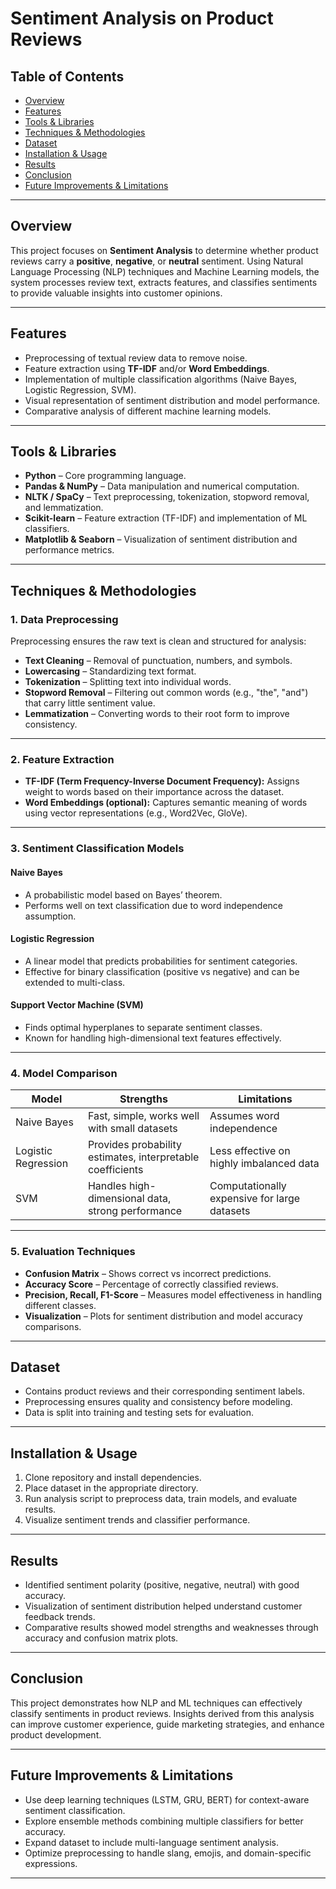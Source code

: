 # Sentiment Analysis on Product Reviews

## Table of Contents
- [Overview](#overview)
- [Features](#features)
- [Tools & Libraries](#tools--libraries)
- [Techniques & Methodologies](#techniques--methodologies)
- [Dataset](#dataset)
- [Installation & Usage](#installation--usage)
- [Results](#results)
- [Conclusion](#conclusion)
- [Future Improvements & Limitations](#future-improvements--limitations)

---

## Overview
This project focuses on **Sentiment Analysis** to determine whether product reviews carry a **positive**, **negative**, or **neutral** sentiment. Using Natural Language Processing (NLP) techniques and Machine Learning models, the system processes review text, extracts features, and classifies sentiments to provide valuable insights into customer opinions.

---

## Features
- Preprocessing of textual review data to remove noise.
- Feature extraction using **TF-IDF** and/or **Word Embeddings**.
- Implementation of multiple classification algorithms (Naive Bayes, Logistic Regression, SVM).
- Visual representation of sentiment distribution and model performance.
- Comparative analysis of different machine learning models.

---

## Tools & Libraries
- **Python** – Core programming language.
- **Pandas & NumPy** – Data manipulation and numerical computation.
- **NLTK / SpaCy** – Text preprocessing, tokenization, stopword removal, and lemmatization.
- **Scikit-learn** – Feature extraction (TF-IDF) and implementation of ML classifiers.
- **Matplotlib & Seaborn** – Visualization of sentiment distribution and performance metrics.

---

## Techniques & Methodologies

### 1. Data Preprocessing
Preprocessing ensures the raw text is clean and structured for analysis:
- **Text Cleaning** – Removal of punctuation, numbers, and symbols.
- **Lowercasing** – Standardizing text format.
- **Tokenization** – Splitting text into individual words.
- **Stopword Removal** – Filtering out common words (e.g., "the", "and") that carry little sentiment value.
- **Lemmatization** – Converting words to their root form to improve consistency.

---

### 2. Feature Extraction
- **TF-IDF (Term Frequency-Inverse Document Frequency):** Assigns weight to words based on their importance across the dataset.
- **Word Embeddings (optional):** Captures semantic meaning of words using vector representations (e.g., Word2Vec, GloVe).

---

### 3. Sentiment Classification Models
#### Naive Bayes
- A probabilistic model based on Bayes’ theorem.
- Performs well on text classification due to word independence assumption.

#### Logistic Regression
- A linear model that predicts probabilities for sentiment categories.
- Effective for binary classification (positive vs negative) and can be extended to multi-class.

#### Support Vector Machine (SVM)
- Finds optimal hyperplanes to separate sentiment classes.
- Known for handling high-dimensional text features effectively.

---

### 4. Model Comparison
| Model              | Strengths | Limitations |
|--------------------|-----------|-------------|
| Naive Bayes        | Fast, simple, works well with small datasets | Assumes word independence |
| Logistic Regression | Provides probability estimates, interpretable coefficients | Less effective on highly imbalanced data |
| SVM                | Handles high-dimensional data, strong performance | Computationally expensive for large datasets |

---

### 5. Evaluation Techniques
- **Confusion Matrix** – Shows correct vs incorrect predictions.
- **Accuracy Score** – Percentage of correctly classified reviews.
- **Precision, Recall, F1-Score** – Measures model effectiveness in handling different classes.
- **Visualization** – Plots for sentiment distribution and model accuracy comparisons.

---

## Dataset
- Contains product reviews and their corresponding sentiment labels.
- Preprocessing ensures quality and consistency before modeling.
- Data is split into training and testing sets for evaluation.

---

## Installation & Usage
1. Clone repository and install dependencies.
2. Place dataset in the appropriate directory.
3. Run analysis script to preprocess data, train models, and evaluate results.
4. Visualize sentiment trends and classifier performance.

---

## Results
- Identified sentiment polarity (positive, negative, neutral) with good accuracy.
- Visualization of sentiment distribution helped understand customer feedback trends.
- Comparative results showed model strengths and weaknesses through accuracy and confusion matrix plots.

---

## Conclusion
This project demonstrates how NLP and ML techniques can effectively classify sentiments in product reviews. Insights derived from this analysis can improve customer experience, guide marketing strategies, and enhance product development.

---

## Future Improvements & Limitations
- Use deep learning techniques (LSTM, GRU, BERT) for context-aware sentiment classification.
- Explore ensemble methods combining multiple classifiers for better accuracy.
- Expand dataset to include multi-language sentiment analysis.
- Optimize preprocessing to handle slang, emojis, and domain-specific expressions.

---
